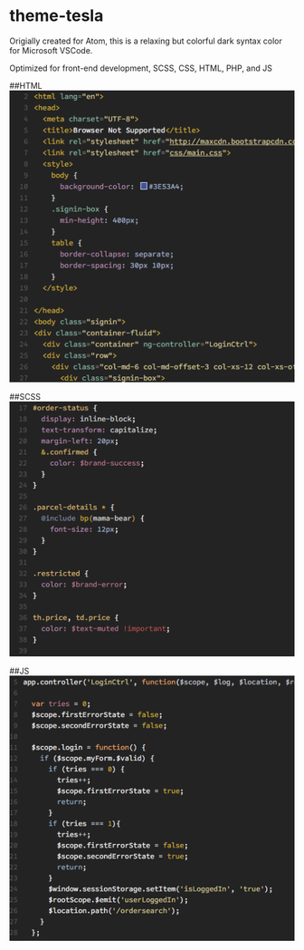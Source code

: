 theme-tesla
==========

Origially created for Atom, this is a relaxing but colorful dark syntax color for Microsoft VSCode.

Optimized for front-end development, SCSS, CSS, HTML, PHP, and JS

##HTML
![](https://raw.githubusercontent.com/smlombardi/vscode-theme-tesla/master/images/html.png)


##SCSS
![](https://raw.githubusercontent.com/smlombardi/vscode-theme-tesla/master/images/scss.png)

##JS
![](https://raw.githubusercontent.com/smlombardi/vscode-theme-tesla/master/images/js.png)



